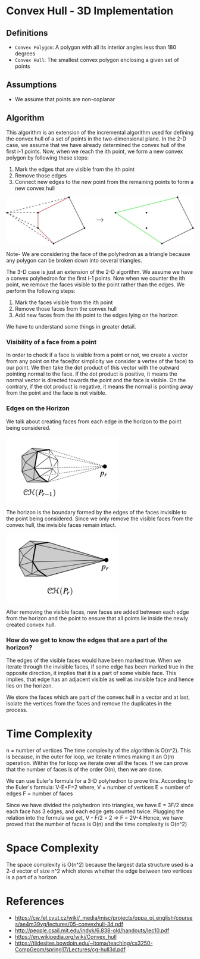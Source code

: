 # Convex Hull - 3D Implementation

## Definitions

- `Convex Polygon`: A polygon with all its interior angles less than 180 degrees
- `Convex Hull`: The smallest convex polygon enclosing a given set of points

## Assumptions
* We assume that points are non-coplanar

## Algorithm

This algorithm is an extension of the incremental algorithm used for defining the convex hull of a set of points in the two-dimensional plane.
In the 2-D case, we assume that we have already determined the convex hull of the first i-1 points. Now, when we reach the ith point, we form a new convex polygon by following these steps:
1. Mark the edges that are visible from the ith point
2. Remove those edges
3. Connect new edges to the new point from the remaining points to form a new convex hull

<img src="./incremental.jpg" />

Note- We are considering the face of the polyhedron as a triangle because any polygon can be broken down into several triangles.

The 3-D case is just an extension of the 2-D algorithm. We assume we have a convex polyhedron for the first i-1 points. Now when we counter the ith point, we remove the faces visible to the point rather than the edges. We perform the following steps:
1. Mark the faces visible from the ith point
2. Remove those faces from the convex hull
3. Add new faces from the ith point to the edges lying on the horizon

We have to understand some things in greater detail.

### Visibility of a face from a point

In order to check if a face is visible from a point or not, we create a vector from any point on the face(for simplicity we consider a vertex of the face) to our point. We then take the dot product of this vector with the outward pointing normal to the face. If the dot product is positive, it means the normal vector is directed towards the point and the face is visible. On the contrary, if the dot product is negative, it means the normal is pointing away from the point and the face is not visible.

### Edges on the Horizon

We talk about creating faces from each edge in the horizon to the point being considered.

<img src="horizon1.png" width="300px"/>

The horizon is the boundary formed by the edges of the faces invisible to the point being considered. Since we only remove the visible faces from the convex hull, the invisible faces remain intact.

<img src="horizon2.png" width="300px"/>

After removing the visible faces, new faces are added between each edge from the horizon and the point to ensure that all points lie inside the newly created convex hull.

### How do we get to know the edges that are a part of the horizon?

The edges of the visible faces would have been marked true. When we iterate through the invisible faces, if some edge has been marked true in the opposite direction, it implies that it is a part of some visible face. This implies, that edge has an adjacent visible as well as invisible face and hence lies on the horizon.

We store the faces which are part of the convex hull in a vector and at last, isolate the vertices from the faces and remove the duplicates in the process.

# Time Complexity 

n = number of vertices
The time complexity of the algorithm is O(n^2). This is because, in the outer for loop, we iterate n times making it an O(n) operation. Within the for loop we iterate over all the faces. If we can prove that the number of faces is of the order O(n), then we are done.

We can use Euler's formula for a 3-D polyhedron to prove this. According to the Euler's formula:
V-E+F=2 where,
V = number of vertices
E = number of edges
F = number of faces

Since we have divided the polyhedron into triangles, we have E = 3F/2 since each face has 3 edges, and each edge gets counted twice. Plugging the relation into the formula we get,
V - F/2 = 2 => F = 2V-4
Hence, we have proved that the number of faces is O(n) and the time complexity is O(n^2)

# Space Complexity 

The space complexity is O(n^2) because the largest data structure used is a 2-d vector of size n^2 which stores whether the edge between two vertices is a part of a horizon

# References

* https://cw.fel.cvut.cz/wiki/_media/misc/projects/oppa_oi_english/courses/ae4m39vg/lectures/05-convexhull-3d.pdf
* http://people.csail.mit.edu/indyk/6.838-old/handouts/lec10.pdf
* https://en.wikipedia.org/wiki/Convex_hull
* https://tildesites.bowdoin.edu/~ltoma/teaching/cs3250-CompGeom/spring17/Lectures/cg-hull3d.pdf
